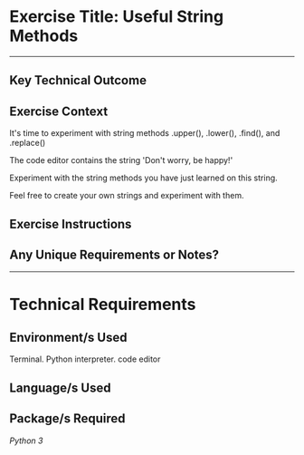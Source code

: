 # Exercise Title: Useful String Methods
---
## Key Technical Outcome

## Exercise Context
It's time to experiment with string methods .upper(), .lower(), .find(), and .replace()

The code editor contains the string 'Don't worry, be happy!' 

Experiment with the string methods you have just learned on this string.

Feel free to create your own strings and experiment with them.

## Exercise Instructions

## Any Unique Requirements or Notes?

---
# Technical Requirements
<em><strong></strong></em>

## Environment/s Used
Terminal. Python interpreter. code editor

## Language/s Used
<em></em>

## Package/s Required
<em>Python 3</em>
